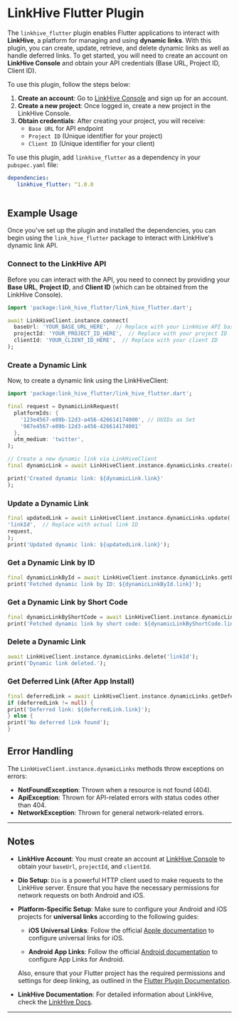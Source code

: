 # LinkHive Flutter Plugin

The `linkhive_flutter` plugin enables Flutter applications to interact with **LinkHive**, a platform for managing and using **dynamic links**. With this plugin, you can create, update, retrieve, and delete dynamic links as well as handle deferred links. To get started, you will need to create an account on **LinkHive Console** and obtain your API credentials (Base URL, Project ID, Client ID).

To use this plugin, follow the steps below:
1. **Create an account**: Go to [LinkHive Console](https://linkhive.tech) and sign up for an account.
2. **Create a new project**: Once logged in, create a new project in the LinkHive Console.
3. **Obtain credentials**: After creating your project, you will receive:
    - `Base URL` for API endpoint
    - `Project ID` (Unique identifier for your project)
    - `Client ID` (Unique identifier for your client)

To use this plugin, add `linkhive_flutter` as a dependency in your `pubspec.yaml` file:
```yaml
dependencies:
   linkhive_flutter: ^1.0.0
  
```
## Example Usage

Once you've set up the plugin and installed the dependencies, you can begin using the `link_hive_flutter` package to interact with LinkHive's dynamic link API.

### Connect to the LinkHive API

Before you can interact with the API, you need to connect by providing your **Base URL**, **Project ID**, and **Client ID** (which can be obtained from the LinkHive Console).

```dart
import 'package:link_hive_flutter/link_hive_flutter.dart';

await LinkHiveClient.instance.connect(
  baseUrl: 'YOUR_BASE_URL_HERE',  // Replace with your LinkHive API base URL
  projectId: 'YOUR_PROJECT_ID_HERE',  // Replace with your project ID
  clientId: 'YOUR_CLIENT_ID_HERE',  // Replace with your client ID
);
```
### Create a Dynamic Link
Now, to create a dynamic link using the LinkHiveClient:
```dart
import 'package:link_hive_flutter/link_hive_flutter.dart';

final request = DynamicLinkRequest(
  platformIds: {
    '123e4567-e89b-12d3-a456-426614174000', // UUIDs as Set
    '987e4567-e89b-12d3-a456-426614174001'
  },
  utm_medium: 'twitter',
);

// Create a new dynamic link via LinkHiveClient
final dynamicLink = await LinkHiveClient.instance.dynamicLinks.create(request);

print('Created dynamic link: ${dynamicLink.link}'
);
```
### Update a Dynamic Link

```dart
final updatedLink = await LinkHiveClient.instance.dynamicLinks.update(
'linkId',  // Replace with actual link ID
request,
);
print('Updated dynamic link: ${updatedLink.link}');
```

### Get a Dynamic Link by ID
```dart
final dynamicLinkById = await LinkHiveClient.instance.dynamicLinks.getById('linkId');
print('Fetched dynamic link by ID: ${dynamicLinkById.link}');
```

### Get a Dynamic Link by Short Code
```dart
final dynamicLinkByShortCode = await LinkHiveClient.instance.dynamicLinks.getByShortCode('shortCode');
print('Fetched dynamic link by short code: ${dynamicLinkByShortCode.link}');
```

### Delete a Dynamic Link
```dart
await LinkHiveClient.instance.dynamicLinks.delete('linkId');
print('Dynamic link deleted.');
```

### Get Deferred Link (After App Install)
```dart
final deferredLink = await LinkHiveClient.instance.dynamicLinks.getDeferredLink();
if (deferredLink != null) {
print('Deferred link: ${deferredLink.link}');
} else {
print('No deferred link found');
}
```


## Error Handling

The `LinkHiveClient.instance.dynamicLinks` methods throw exceptions on errors:

- **NotFoundException**: Thrown when a resource is not found (404).
- **ApiException**: Thrown for API-related errors with status codes other than 404.
- **NetworkException**: Thrown for general network-related errors.

---

## Notes

- **LinkHive Account**: You must create an account at [LinkHive Console](https://linkhive.tech) to obtain your `baseUrl`, `projectId`, and `clientId`.

- **Dio Setup**: `Dio` is a powerful HTTP client used to make requests to the LinkHive server. Ensure that you have the necessary permissions for network requests on both Android and iOS.

- **Platform-Specific Setup**: Make sure to configure your Android and iOS projects for **universal links** according to the following guides:

   - **iOS Universal Links**: Follow the official [Apple documentation](https://developer.apple.com/documentation/xcode/setting-up-universal-links) to configure universal links for iOS.

   - **Android App Links**: Follow the official [Android documentation](https://developer.android.com/training/app-links) to configure App Links for Android.

  Also, ensure that your Flutter project has the required permissions and settings for deep linking, as outlined in the [Flutter Plugin Documentation](https://flutter.dev/docs/get-started/install).

- **LinkHive Documentation**: For detailed information about LinkHive, check the [LinkHive Docs](https://linkhive-docs.vercel.app/docs/intro).

---





